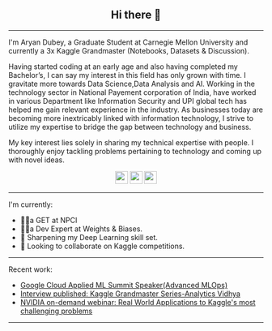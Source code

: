 <h2 align="center">Hi there 👋</h2>

---
I'm Aryan Dubey, a Graduate Student at Carnegie Mellon University and currently a 3x Kaggle Grandmaster (Notebooks, Datasets & Discussion).

Having started coding at an early age and also having completed my Bachelor’s, I can say my interest in this field has only grown with time. I gravitate more towards Data Science,Data Analysis and AI. Working in the technology sector in  National Payement corporation of India, have worked in various Department like Information Security and UPI global tech has helped me gain relevant experience in the industry. As businesses today are becoming more inextricably linked with information technology, I strive to utilize my expertise to bridge the gap between technology and business.       

My key interest lies solely in sharing my technical expertise with people. I thoroughly enjoy tackling problems pertaining to technology and coming up with novel ideas.

<p align=center>
<a href="https://www.kaggle.com/aryandubey78"><img height="25" src="https://img.shields.io/badge/Kaggle-profile-%2320beff"></a>
<a href="https://www.linkedin.com/in/aryan-dubey-a045a7198/"><img height="25" src="https://img.shields.io/badge/-aryan_dubey-blue?style=flat-square&logo=Linkedin&logoColor=white&link=https://www.linkedin.com/in/aryan-dubey-a045a7198/"></a>
<a href="mailto:karanshah2019@gmail.com"><img height="25" src="https://img.shields.io/badge/-aryan.gyn12@gmail.com-c14438?style=flat-square&logo=Gmail&logoColor=white&link=mailto:aryan.gyn12@gmail.com"></a>
</p>

---
I'm currently:
- 👩‍💻a GET at NPCI
- 👩‍💻a Dev Expert at Weights & Biases.
- 🌱 Sharpening my Deep Learning skill set.
- 👯 Looking to collaborate on Kaggle competitions.
---

Recent work:
- <a href="">Google Cloud Applied ML Summit Speaker(Advanced MLOps)</a>
- <a href="">Interview published: Kaggle Grandmaster Series-Analytics Vidhya</a>
- <a href="">NVIDIA on-demand webinar: Real World Applications to Kaggle's most challenging problems</a>

---

<!--<p align="center">
  <img align="center" src="https://github-readme-stats.vercel.app/api/top-langs/?username=ruch798&layout=compact)](https://github.com/anuraghazra/github-readme-stats" />
</p> -->

<p align=center>
</a>
</p>
